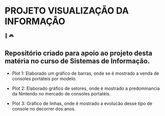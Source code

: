 # PROJETO VISUALIZAÇÃO DA INFORMAÇÂO

:signal_strength: :video_game:

## Repositório criado para apoio ao projeto desta matéria no curso de Sistemas de Informação.


* Plot 1: Elaborado um gráfico de barras, onde se é mostrado a venda de consoles portáteis por modelo.

* Plot 2: Elaborado gráfico de setores, onde é mostrado a predominancia da Nintendo
no mercado de consoles portatéis.

* Plot 3: Gráfico de linhas, onde é mostrado a evolucão desse tipo de console no decorrer dos anos.

